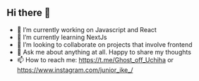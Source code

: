 ## Hi there 👋
- 🔭 I’m currently working on Javascript and React
- 🌱 I’m currently learning NextJs
- 👯 I’m looking to collaborate on projects that involve frontend
- 💬 Ask me about anything at all. Happy to share my thoughts
- 📫 How to reach me: https://t.me/Ghost_off_Uchiha or https://www.instagram.com/junior_ike_/


